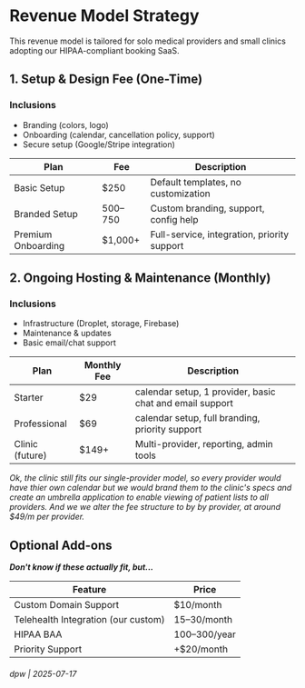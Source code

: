 
# Revenue Model Strategy

This revenue model is tailored for solo medical providers and small clinics adopting our HIPAA-compliant booking SaaS.

## 1. Setup & Design Fee (One-Time)

### Inclusions
- Branding (colors, logo)
- Onboarding (calendar, cancellation policy, support)
- Secure setup (Google/Stripe integration)

| Plan             | Fee         | Description                                  |
|------------------|-------------|----------------------------------------------|
| Basic Setup      | $250        | Default templates, no customization          |
| Branded Setup    | $500–$750   | Custom branding, support, config help        |
| Premium Onboarding | $1,000+   | Full-service, integration, priority support  |

## 2. Ongoing Hosting & Maintenance (Monthly)

### Inclusions
- Infrastructure (Droplet, storage, Firebase)
- Maintenance & updates
- Basic email/chat support

| Plan           | Monthly Fee | Description                                          |
|----------------|-------------|------------------------------------------------------|
| Starter        | $29         | calendar setup, 1 provider, basic chat and email support|
| Professional   | $69         | calendar setup, full branding, priority support|
| Clinic (future)| $149+       | Multi-provider, reporting, admin tools|

_Ok, the clinic still fits our single-provider model, so every provider would have thier own calendar but we would brand them to the clinic's specs and create an umbrella application to enable viewing of patient lists to all providers.  And we we alter the fee structure to by by provider, at around $49/m per provider._

## Optional Add-ons

**_Don't know if these actually fit, but..._**

| Feature                         | Price            |
|---------------------------------|------------------|
| Custom Domain Support           | $10/month        |
| Telehealth Integration (our custom) | $15–$30/month|
| HIPAA BAA                       | $100–$300/year   |
| Priority Support                | +$20/month       |

###### dpw | 2025-07-17